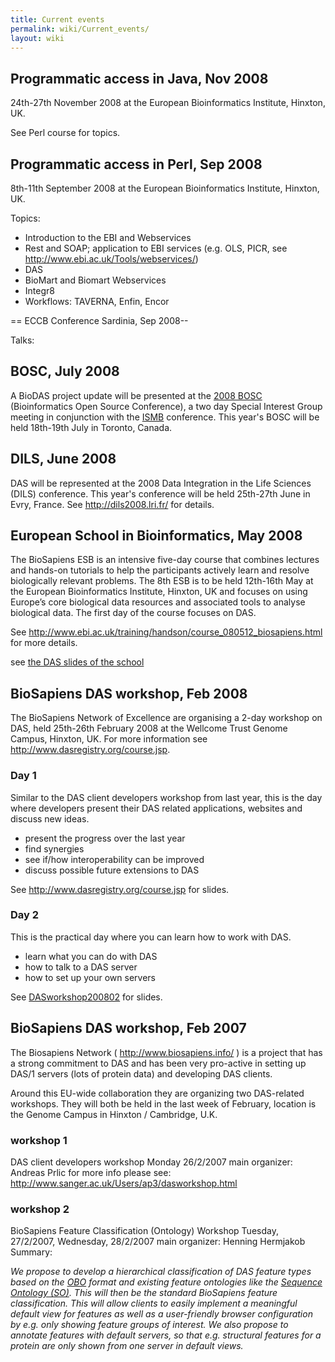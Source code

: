 ```yaml
---
title: Current events
permalink: wiki/Current_events/
layout: wiki
---
```


Programmatic access in Java, Nov 2008
-------------------------------------

24th-27th November 2008 at the European Bioinformatics Institute,
Hinxton, UK.

See Perl course for topics.

Programmatic access in Perl, Sep 2008
-------------------------------------

8th-11th September 2008 at the European Bioinformatics Institute,
Hinxton, UK.

Topics:

-   Introduction to the EBI and Webservices
-   Rest and SOAP; application to EBI services (e.g. OLS, PICR, see
    <http://www.ebi.ac.uk/Tools/webservices/>)
-   DAS
-   BioMart and Biomart Webservices
-   Integr8
-   Workflows: TAVERNA, Enfin, Encor

== ECCB Conference Sardinia, Sep 2008--

Talks:

BOSC, July 2008
---------------

A BioDAS project update will be presented at the [2008
BOSC](http://www.open-bio.org/wiki/BOSC_2008) (Bioinformatics Open
Source Conference), a two day Special Interest Group meeting in
conjunction with the [ISMB](http://www.iscb.org/ismb2008/) conference.
This year's BOSC will be held 18th-19th July in Toronto, Canada.

DILS, June 2008
---------------

DAS will be represented at the 2008 Data Integration in the Life
Sciences (DILS) conference. This year's conference will be held
25th-27th June in Evry, France. See <http://dils2008.lri.fr/> for
details.

European School in Bioinformatics, May 2008
-------------------------------------------

The BioSapiens ESB is an intensive five-day course that combines
lectures and hands-on tutorials to help the participants actively learn
and resolve biologically relevant problems. The 8th ESB is to be held
12th-16th May at the European Bioinformatics Institute, Hinxton, UK and
focuses on using Europe’s core biological data resources and associated
tools to analyse biological data. The first day of the course focuses on
DAS.

See
<http://www.ebi.ac.uk/training/handson/course_080512_biosapiens.html>
for more details.

see [ the DAS slides of the
school](/wiki/EuropeanSchoolBioinformatics200805 "wikilink")

BioSapiens DAS workshop, Feb 2008
---------------------------------

The BioSapiens Network of Excellence are organising a 2-day workshop on
DAS, held 25th-26th February 2008 at the Wellcome Trust Genome Campus,
Hinxton, UK. For more information see
<http://www.dasregistry.org/course.jsp>.

### Day 1

Similar to the DAS client developers workshop from last year, this is
the day where developers present their DAS related applications,
websites and discuss new ideas.

-   present the progress over the last year
-   find synergies
-   see if/how interoperability can be improved
-   discuss possible future extensions to DAS

See <http://www.dasregistry.org/course.jsp> for slides.

### Day 2

This is the practical day where you can learn how to work with DAS.

-   learn what you can do with DAS
-   how to talk to a DAS server
-   how to set up your own servers

See [DASworkshop200802](/wiki/DASworkshop200802 "wikilink") for slides.

BioSapiens DAS workshop, Feb 2007
---------------------------------

The Biosapiens Network ( <http://www.biosapiens.info/> ) is a project
that has a strong commitment to DAS and has been very pro-active in
setting up DAS/1 servers (lots of protein data) and developing DAS
clients.

Around this EU-wide collaboration they are organizing two DAS-related
workshops. They will both be held in the last week of February, location
is the Genome Campus in Hinxton / Cambridge, U.K.

### workshop 1

DAS client developers workshop Monday 26/2/2007 main organizer: Andreas
Prlic for more info please see:
<http://www.sanger.ac.uk/Users/ap3/dasworkshop.html>

### workshop 2

BioSapiens Feature Classification (Ontology) Workshop Tuesday,
27/2/2007, Wednesday, 28/2/2007 main organizer: Henning Hermjakob
Summary:

  
*We propose to develop a hierarchical classification of DAS feature
types based on the [OBO](http://obo.sourceforge.net/) format and
existing feature ontologies like the [Sequence
Ontology (SO)](http://www.ebi.ac.uk/ontology-lookup/browse.do?ontName=SO).
This will then be the standard BioSapiens feature classification. This
will allow clients to easily implement a meaningful default view for
features as well as a user-friendly browser configuration by e.g. only
showing feature groups of interest. We also propose to annotate features
with default servers, so that e.g. structural features for a protein are
only shown from one server in default views.*


